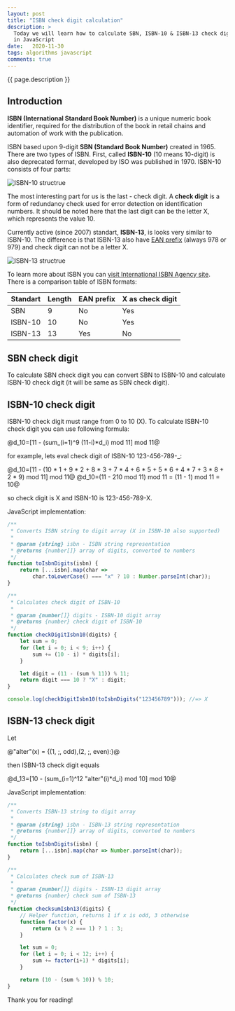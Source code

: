 ```yaml
---
layout: post
title: "ISBN check digit calculation"
description: >
  Today we will learn how to calculate SBN, ISBN-10 & ISBN-13 check digit and write these algorithms
  in JavaScript
date:   2020-11-30
tags: algorithms javascript
comments: true
---
```


{{ page.description }}

## Introduction

**ISBN (International Standard Book Number)** is a unique numeric book identifier, required for the distribution of the book in retail chains and automation of work with the publication.

ISBN based upon 9-digit **SBN (Standard Book Number)** created in 1965. There are two types of
ISBN. First, called **ISBN-10** (10 means 10-digit) is also deprecated format, developed by ISO was published in 1970. ISBN-10 consists of four parts:

![ISBN-10 structrue]({{site.baseurl}}/assets/images/isbn-1.svg "ISBN-10 structrue")

The most interesting part for us is the last - check digit. A **check digit** is a form of redundancy check used for error detection on identification numbers. It should be noted here that the last digit can be the letter X, which represents the value 10.

Currently active (since 2007) standart, **ISBN-13**, is looks very similar to ISBN-10. The difference is that ISBN-13 also have [EAN prefix][1] (always 978 or 979) and check digit can not be a letter X.

![ISBN-13 structrue]({{site.baseurl}}/assets/images/isbn-2.svg "ISBN-13 structrue")

To learn more about ISBN you can [visit International ISBN Agency site][2]. There is a comparison table of ISBN formats:

Standart     | Length | EAN prefix | X as check digit |
-------------|--------| ---------- | ---------------- |
SBN          | 9      | No         | Yes              |
ISBN-10      | 10     | No         | Yes              |
ISBN-13      | 13     | Yes        | No               |

## SBN check digit
To calculate SBN check digit you can convert SBN to ISBN-10 and calculate ISBN-10 check digit 
(it will be same as SBN check digit).

## ISBN-10 check digit
ISBN-10 check digit must range from 0 to 10 (X). To calculate ISBN-10 check digit you can use following
formula:

<p class="formula">
  @d_10=[11 - (sum_(i=1)^9 (11-i)*d_i) mod 11] mod 11@
</p>

for example, lets eval check digit of ISBN-10 123-456-789-_:

<p class="formula">
  @d_10=[11 - (10 * 1 + 9 * 2 + 8 * 3 + 7 * 4 + 6 * 5 + 5 * 6 + 4 * 7 + 3 * 8 + 2 * 9) mod 11] mod 11@
  @d_10=(11 - 210 mod 11) mod 11 = (11 - 1) mod 11 = 10@
</p>

so check digit is X and ISBN-10 is 123-456-789-X.

JavaScript implementation:
```js
/**
 * Converts ISBN string to digit array (X in ISBN-10 also supported)
 *
 * @param {string} isbn - ISBN string representation
 * @returns {number[]} array of digits, converted to numbers
 */
function toIsbnDigits(isbn) {
    return [...isbn].map(char => 
        char.toLowerCase() === "x" ? 10 : Number.parseInt(char));
}

/**
 * Calculates check digit of ISBN-10
 *
 * @param {number[]} digits - ISBN-10 digit array
 * @returns {number} check digit of ISBN-10
 */
function checkDigitIsbn10(digits) {
    let sum = 0;
    for (let i = 0; i < 9; i++) {
        sum += (10 - i) * digits[i];
    }

    let digit = (11 - (sum % 11)) % 11;
    return digit === 10 ? "X" : digit;
}

console.log(checkDigitIsbn10(toIsbnDigits("123456789"))); //=> X
```

## ISBN-13 check digit
Let

<p class="formula">
  @"alter"(x) = {(1, ;, odd),(2, ;, even):}@
</p>

then ISBN-13 check digit equals

<p class="formula">
  @d_13=[10 - (sum_(i=1)^12 "alter"(i)*d_i) mod 10] mod 10@
</p>

JavaScript implementation:

```js
/**
 * Converts ISBN-13 string to digit array
 *
 * @param {string} isbn - ISBN-13 string representation
 * @returns {number[]} array of digits, converted to numbers
 */
function toIsbnDigits(isbn) {
    return [...isbn].map(char => Number.parseInt(char));
}

/**
 * Calculates check sum of ISBN-13
 *
 * @param {number[]} digits - ISBN-13 digit array
 * @returns {number} check sum of ISBN-13
 */
function checksumIsbn13(digits) {
    // Helper function, returns 1 if x is odd, 3 otherwise
    function factor(x) {
        return (x % 2 === 1) ? 1 : 3;
    }

    let sum = 0;
    for (let i = 0; i < 12; i++) {
        sum += factor(i+1) * digits[i];
    }

    return (10 - (sum % 10)) % 10;
}
```

Thank you for reading!

[1]: https://en.wikipedia.org/wiki/International_Article_Number
[2]: https://www.isbn-international.org/

<script src="https://polyfill.io/v3/polyfill.min.js?features=es6"></script>
<script id="MathJax-script" async src="https://cdn.jsdelivr.net/npm/mathjax@3/es5/tex-mml-chtml.js"></script>

<script>
  MathJax = {
      loader: {
    load: ['input/asciimath']
  },
    asciimath: {
      delimiters: [['@', '@']]
    }
};
</script>